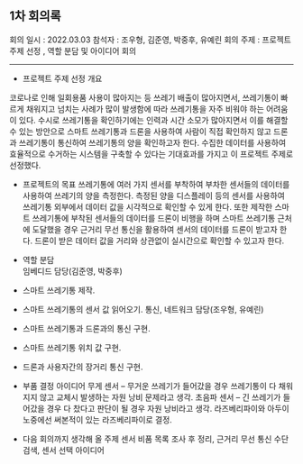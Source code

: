 <h2>1차 회의록</h2>
회의 일시 : 2022.03.03
참석자 : 조우형, 김준영, 박중후, 유예린
회의 주제 :  프로젝트 주제 선정 , 역할 분담 및 아이디어 회의

----------------------------------------------------------

- 프로젝트 주제 선정 개요
     
 코로나로 인해 일회용품 사용이 많아지는 등 쓰레기 배출이 많아지면서, 쓰레기통이 빠르게 채워지고 넘치는 사례가 많이 발생함에 따라 쓰레기통을 자주 비워야 하는 어려움이 있다. 수시로 쓰레기통을 확인하기에는 인력과 시간 소모가 많아지면서 이를 해결할 수 있는 방안으로 스마트 쓰레기통과 드론을 사용하여 사람이 직접 확인하지 않고 드론과 쓰레기통이 통신하여 쓰레기통의 양을 확인하고자 한다.
수집한 데이터를 사용하여 효율적으로 수거하는 시스템을 구축할 수 있다는 기대효과를 가지고 이 프로젝트 주제로 선정했다.
 
  - 프로젝트의 목표 
 쓰레기통에 여러 가지 센서를 부착하여 부차한 센서들의 데이터를 사용하여 쓰레기의 양을 측정한다. 측정된 양을 디스플레이 등의 센서를 사용하여 쓰레기통 외부에서 데이터 값을 시각적으로 확인할 수 있게 한다.
 또한 제작한 스마트 쓰레기통에 부착된 센서들의 데이터를 드론이 비행을 하며 스마트 쓰레기통 근처에 도달했을 경우 근거리 무선 통신을 활용하여 센서의 데이터를 드론이 받고자 한다. 드론이 받은 데이터 값을 거리와 상관없이 실시간으로 확인할 수 있고자 한다.

  - 역할 분담   
  임베디드 담당(김준영, 박중후)
   - 스마트 쓰레기통 제작.
   - 스마트 쓰레기통의 센서 값 읽어오기.
  통신, 네트워크 담당(조우형, 유예린)
   - 스마트 쓰레기통과 드론과의 통신 구현.
   - 스마트 쓰레기통 위치 값 구현.
   - 드론과 사용자간의 장거리 통신 구현.

  - 부품 결정 아이디어
  무게 센서 – 무거운 쓰레기가 들어갔을 경우 쓰레기통이 다 채워지지 않고 교체시 발생하는 자원 낭비 문제라고 생각.
  초음파 센서 – 긴 쓰레기가 들어갔을 경우 다 찼다고 판단이 될 경우 자원 낭비라고 생각.
  라즈베리파이와 아두이노중에선 써본적이 있는 라즈베리파이로 결정.

  - 다음 회의까지 생각해 올 주제
  센서 비품 목록 조사 후 정리, 근거리 무선 통신 수단 검색, 센서 선택 아이디어
